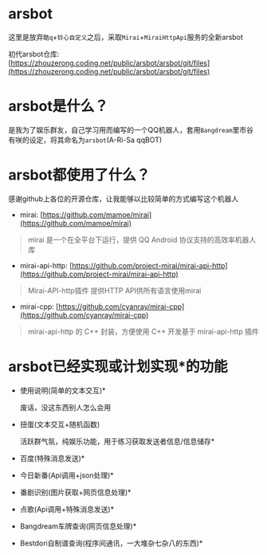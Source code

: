 # arsbot
这里是放弃`酷q`+`铃心自定义`之后，采取`Mirai`+`MiraiHttpApi`服务的全新arsbot

初代arsbot仓库:[https://zhouzerong.coding.net/public/arsbot/arsbot/git/files](https://zhouzerong.coding.net/public/arsbot/arsbot/git/files)

# arsbot是什么？
是我为了娱乐群友，自己学习用而编写的一个QQ机器人，套用`Bangdream`里市谷有咲的设定，将其命名为`arsbot`(A-Ri-Sa qqBOT)

# arsbot都使用了什么？
感谢github上各位的开源仓库，让我能够以比较简单的方式编写这个机器人

- mirai: [https://github.com/mamoe/mirai](https://github.com/mamoe/mirai)
> mirai 是一个在全平台下运行，提供 QQ Android 协议支持的高效率机器人库

- mirai-api-http: [https://github.com/project-mirai/mirai-api-http](https://github.com/project-mirai/mirai-api-http)
> Mirai-API-http插件 提供HTTP API供所有语言使用mirai

- mirai-cpp: [https://github.com/cyanray/mirai-cpp](https://github.com/cyanray/mirai-cpp)
> mirai-api-http 的 C++ 封装，方便使用 C++ 开发基于 mirai-api-http 插件

# arsbot已经实现或计划实现*的功能

- 使用说明(简单的文本交互)*

	废话，没这东西别人怎么会用

- 扭蛋(文本交互+随机函数)

	活跃群气氛，纯娱乐功能，用于练习获取发送者信息/信息储存*

- 百度(特殊消息发送)*

- 今日新番(Api调用+json处理)*

- 番剧识别(图片获取+网页信息处理)*

- 点歌(Api调用+特殊消息发送)*

- Bangdream车牌查询(网页信息处理)*

- Bestdori自制谱查询(程序间通讯，一大堆杂七杂八的东西)*